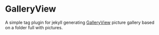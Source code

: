 GalleryView
===========

A simple tag plugin for jekyll generating [GalleryView](http://spaceforaname.com/galleryview/) picture gallery based on a folder full with pictures. 